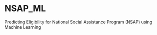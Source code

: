 # NSAP_ML
Predicting Eligibility for National Social Assistance Program (NSAP) using Machine Learning
